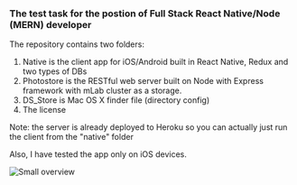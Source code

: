 ### The test task for the postion of Full Stack React Native/Node (MERN) developer

The repository contains two folders:
1) Native is the client app for iOS/Android built in React Native, Redux and two types of DBs
2) Photostore is the RESTful web server built on Node with Express framework with mLab cluster as a storage.
3) DS_Store is Mac OS X finder file (directory config)
4) The license

Note: the server is already deployed to Heroku so you can actually just run the client from the "native" folder

Also, I have tested the app only on iOS devices.

![Small overview](https://image.ibb.co/mne1Kx/Screen_Shot_2018_04_05_at_12_19_34_AM.png)

